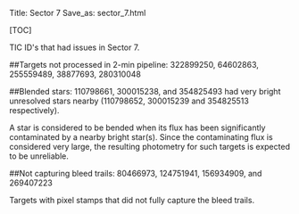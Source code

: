 Title: Sector 7
Save_as: sector_7.html

[TOC]

TIC ID's that had issues in Sector 7.

##Targets not processed in 2-min pipeline:
322899250, 64602863, 255559489, 38877693, 280310048

##Blended stars:
110798661, 300015238, and 354825493 had very bright unresolved stars nearby (110798652, 300015239 and 354825513 respectively).

A star is considered to be bended when its flux has been significantly contaminated by a nearby bright star(s). Since the contaminating flux is considered very large, the resulting photometry for such targets is expected to be unreliable.

##Not capturing bleed trails:
80466973, 124751941, 156934909, and 269407223

Targets with pixel stamps that did not fully capture the bleed trails.